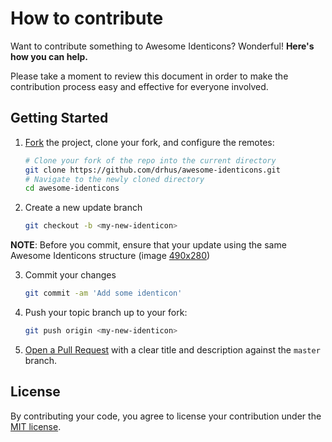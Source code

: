 # How to contribute

Want to contribute something to Awesome Identicons? Wonderful! __Here's how you can help.__

Please take a moment to review this document in order to make the contribution
process easy and effective for everyone involved.

## Getting Started

1. [Fork](http://help.github.com/fork-a-repo/) the project, clone your fork,
   and configure the remotes:

   ```bash
   # Clone your fork of the repo into the current directory
   git clone https://github.com/drhus/awesome-identicons.git
   # Navigate to the newly cloned directory
   cd awesome-identicons
   ```

2. Create a new update branch

   ```bash
   git checkout -b <my-new-identicon>
   ```
__NOTE__: Before you commit, ensure that your update using the same Awesome Identicons structure (image [490x280](https://drive.google.com/drive/folders/1VviY0FmrBYpbW5gaVzZygupOCuwAeWOK?usp=sharing))

3. Commit your changes

   ```bash
   git commit -am 'Add some identicon'
   ```

4. Push your topic branch up to your fork:

   ```bash
   git push origin <my-new-identicon>
   ```

5. [Open a Pull Request](https://help.github.com/articles/using-pull-requests/)
    with a clear title and description against the `master` branch.

## License

By contributing your code, you agree to license your contribution under the [MIT license](LICENSE).
